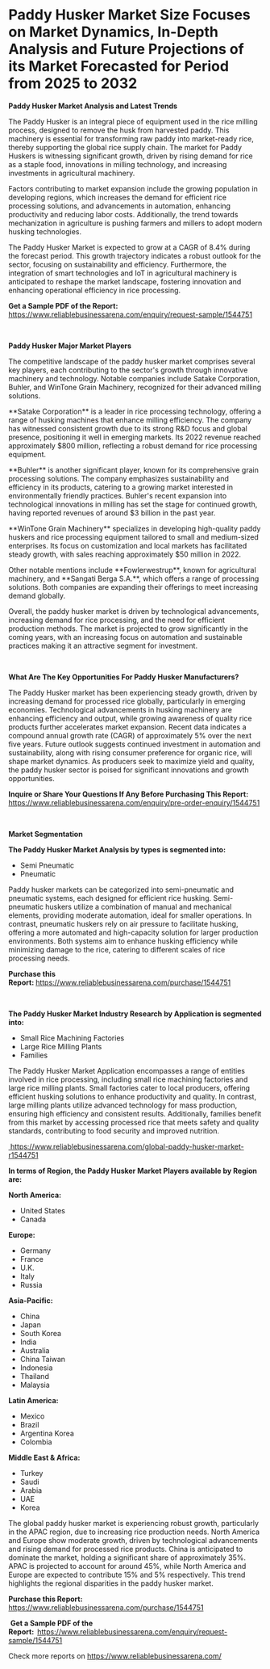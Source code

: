 <p><h1>Paddy Husker Market Size Focuses on Market Dynamics, In-Depth Analysis and Future Projections of its Market Forecasted for Period from 2025 to 2032</h1></p><p><strong>Paddy Husker Market Analysis and Latest Trends</strong></p>
<p><p>The Paddy Husker is an integral piece of equipment used in the rice milling process, designed to remove the husk from harvested paddy. This machinery is essential for transforming raw paddy into market-ready rice, thereby supporting the global rice supply chain. The market for Paddy Huskers is witnessing significant growth, driven by rising demand for rice as a staple food, innovations in milling technology, and increasing investments in agricultural machinery.</p><p>Factors contributing to market expansion include the growing population in developing regions, which increases the demand for efficient rice processing solutions, and advancements in automation, enhancing productivity and reducing labor costs. Additionally, the trend towards mechanization in agriculture is pushing farmers and millers to adopt modern husking technologies.</p><p>The Paddy Husker Market is expected to grow at a CAGR of 8.4% during the forecast period. This growth trajectory indicates a robust outlook for the sector, focusing on sustainability and efficiency. Furthermore, the integration of smart technologies and IoT in agricultural machinery is anticipated to reshape the market landscape, fostering innovation and enhancing operational efficiency in rice processing.</p></p>
<p><strong>Get a Sample PDF of the Report:&nbsp;</strong> <a href="https://www.reliablebusinessarena.com/enquiry/request-sample/1544751?utm_campaign=2194&utm_medium=2&utm_source=Github&utm_content=ia&utm_term=17022025&utm_id=paddy-husker">https://www.reliablebusinessarena.com/enquiry/request-sample/1544751</a></p>
<p>&nbsp;</p>
<p><strong>Paddy Husker Major Market Players</strong></p>
<p><p>The competitive landscape of the paddy husker market comprises several key players, each contributing to the sector's growth through innovative machinery and technology. Notable companies include Satake Corporation, Buhler, and WinTone Grain Machinery, recognized for their advanced milling solutions.</p><p>**Satake Corporation** is a leader in rice processing technology, offering a range of husking machines that enhance milling efficiency. The company has witnessed consistent growth due to its strong R&D focus and global presence, positioning it well in emerging markets. Its 2022 revenue reached approximately $800 million, reflecting a robust demand for rice processing equipment.</p><p>**Buhler** is another significant player, known for its comprehensive grain processing solutions. The company emphasizes sustainability and efficiency in its products, catering to a growing market interested in environmentally friendly practices. Buhler's recent expansion into technological innovations in milling has set the stage for continued growth, having reported revenues of around $3 billion in the past year.</p><p>**WinTone Grain Machinery** specializes in developing high-quality paddy huskers and rice processing equipment tailored to small and medium-sized enterprises. Its focus on customization and local markets has facilitated steady growth, with sales reaching approximately $50 million in 2022. </p><p>Other notable mentions include **Fowlerwestrup**, known for agricultural machinery, and **Sangati Berga S.A.**, which offers a range of processing solutions. Both companies are expanding their offerings to meet increasing demand globally.</p><p>Overall, the paddy husker market is driven by technological advancements, increasing demand for rice processing, and the need for efficient production methods. The market is projected to grow significantly in the coming years, with an increasing focus on automation and sustainable practices making it an attractive segment for investment.</p></p>
<p>&nbsp;</p>
<p><strong>What Are The Key Opportunities For Paddy Husker Manufacturers?</strong></p>
<p><p>The Paddy Husker market has been experiencing steady growth, driven by increasing demand for processed rice globally, particularly in emerging economies. Technological advancements in husking machinery are enhancing efficiency and output, while growing awareness of quality rice products further accelerates market expansion. Recent data indicates a compound annual growth rate (CAGR) of approximately 5% over the next five years. Future outlook suggests continued investment in automation and sustainability, along with rising consumer preference for organic rice, will shape market dynamics. As producers seek to maximize yield and quality, the paddy husker sector is poised for significant innovations and growth opportunities.</p></p>
<p><strong>Inquire or Share Your Questions If Any Before Purchasing This Report:</strong> <a href="https://www.reliablebusinessarena.com/enquiry/pre-order-enquiry/1544751?utm_campaign=2194&utm_medium=2&utm_source=Github&utm_content=ia&utm_term=17022025&utm_id=paddy-husker">https://www.reliablebusinessarena.com/enquiry/pre-order-enquiry/1544751</a></p>
<p>&nbsp;</p>
<p><strong>Market Segmentation</strong></p>
<p><strong>The Paddy Husker Market Analysis by types is segmented into:</strong></p>
<p><ul><li>Semi Pneumatic</li><li>Pneumatic</li></ul></p>
<p><p>Paddy husker markets can be categorized into semi-pneumatic and pneumatic systems, each designed for efficient rice husking. Semi-pneumatic huskers utilize a combination of manual and mechanical elements, providing moderate automation, ideal for smaller operations. In contrast, pneumatic huskers rely on air pressure to facilitate husking, offering a more automated and high-capacity solution for larger production environments. Both systems aim to enhance husking efficiency while minimizing damage to the rice, catering to different scales of rice processing needs.</p></p>
<p><strong>Purchase this Report:&nbsp;</strong><a href="https://www.reliablebusinessarena.com/purchase/1544751?utm_campaign=2194&utm_medium=2&utm_source=Github&utm_content=ia&utm_term=17022025&utm_id=paddy-husker">https://www.reliablebusinessarena.com/purchase/1544751</a></p>
<p>&nbsp;</p>
<p><strong>The Paddy Husker Market Industry Research by Application is segmented into:</strong></p>
<p><ul><li>Small Rice Machining Factories</li><li>Large Rice Milling Plants</li><li>Families</li></ul></p>
<p><p>The Paddy Husker Market Application encompasses a range of entities involved in rice processing, including small rice machining factories and large rice milling plants. Small factories cater to local producers, offering efficient husking solutions to enhance productivity and quality. In contrast, large milling plants utilize advanced technology for mass production, ensuring high efficiency and consistent results. Additionally, families benefit from this market by accessing processed rice that meets safety and quality standards, contributing to food security and improved nutrition.</p></p>
<p><a href="https://www.reliablebusinessarena.com/global-paddy-husker-market-r1544751?utm_campaign=2194&utm_medium=2&utm_source=Github&utm_content=ia&utm_term=17022025&utm_id=paddy-husker">&nbsp;https://www.reliablebusinessarena.com/global-paddy-husker-market-r1544751</a></p>
<p><strong>In terms of Region, the Paddy Husker Market Players available by Region are:</strong></p>
<p>
    <p> <strong> North America: </strong>
        <ul>
            <li>United States</li>
            <li>Canada</li>
        </ul>
        </p> 
    <p> <strong> Europe: </strong>
        <ul>
            <li>Germany</li>
            <li>France</li>
            <li>U.K.</li>
            <li>Italy</li>
            <li>Russia</li>
        </ul>
        </p> 
    <p> <strong> Asia-Pacific: </strong>
        <ul>
            <li>China</li>
            <li>Japan</li>
            <li>South Korea</li>
            <li>India</li>
            <li>Australia</li>
            <li>China Taiwan</li>
            <li>Indonesia</li>
            <li>Thailand</li>
            <li>Malaysia</li>
        </ul>
        </p> 
    <p> <strong> Latin America: </strong>
        <ul>
            <li>Mexico</li>
            <li>Brazil</li>
            <li>Argentina Korea</li>
            <li>Colombia</li>
        </ul>
        </p> 
    <p> <strong> Middle East & Africa: </strong>
        <ul>
            <li>Turkey</li>
            <li>Saudi</li>
            <li>Arabia</li>
            <li>UAE</li>
            <li>Korea</li>
        </ul>
    </p>
    </p>
<p><p>The global paddy husker market is experiencing robust growth, particularly in the APAC region, due to increasing rice production needs. North America and Europe show moderate growth, driven by technological advancements and rising demand for processed rice products. China is anticipated to dominate the market, holding a significant share of approximately 35%. APAC is projected to account for around 45%, while North America and Europe are expected to contribute 15% and 5% respectively. This trend highlights the regional disparities in the paddy husker market.</p></p>
<p><strong>Purchase this Report: </strong><a href="https://www.reliablebusinessarena.com/purchase/1544751?utm_campaign=2194&utm_medium=2&utm_source=Github&utm_content=ia&utm_term=17022025&utm_id=paddy-husker">https://www.reliablebusinessarena.com/purchase/1544751</a></p>
<p>&nbsp;<strong>Get a Sample PDF of the Report:&nbsp;&nbsp;</strong><a href="https://www.reliablebusinessarena.com/enquiry/request-sample/1544751?utm_campaign=2194&utm_medium=2&utm_source=Github&utm_content=ia&utm_term=17022025&utm_id=paddy-husker">https://www.reliablebusinessarena.com/enquiry/request-sample/1544751</a></p>
<p><strong></strong></p>
<p>Check more reports on <a href="https://www.reliablebusinessarena.com/?utm_campaign=2194&utm_medium=2&utm_source=Github&utm_content=ia&utm_term=17022025&utm_id=paddy-husker">https://www.reliablebusinessarena.com/</a></p>